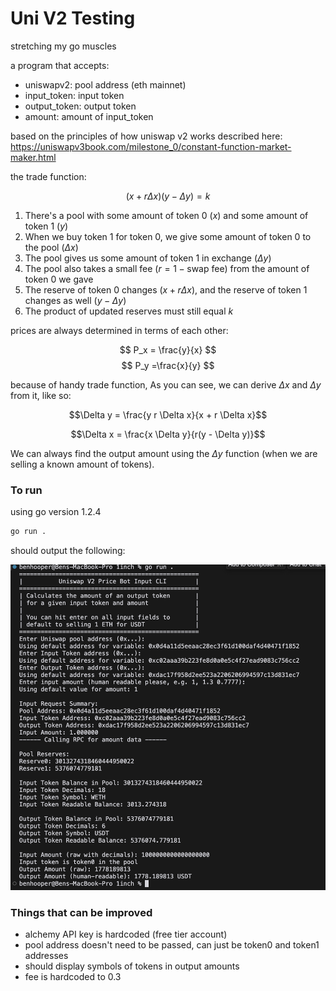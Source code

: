 # Uni V2 Testing

stretching my go muscles

a program that accepts:

- uniswapv2: pool address (eth mainnet)
- input_token: input token
- output_token: output token
- amount: amount of input_token

based on the principles of how uniswap v2 works described here:
https://uniswapv3book.com/milestone_0/constant-function-market-maker.html

the trade function:

$$ (x+r\Delta x)(y-\Delta y)=k $$

1. There's a pool with some amount of token 0 ($x$) and some amount of token 1 ($y$)
2. When we buy token 1 for token 0, we give some amount of token 0 to the pool ($\Delta x$)
3. The pool gives us some amount of token 1 in exchange ($\Delta y$)
4. The pool also takes a small fee ($r=1-\text{swap fee}$) from the amount of token 0 we gave
5. The reserve of token 0 changes ($x+r\Delta x$), and the reserve of token 1 changes as well ($y-\Delta y$)
6. The product of updated reserves must still equal $k$

prices are always determined in terms of each other:

$$ P_x = \frac{y}{x} $$
$$ P_y =\frac{x}{y} $$

because of handy trade function, As you can see, we can derive ${\Delta x}$ and ${\Delta y}$ from it, like so:

$$\Delta y = \frac{y r \Delta x}{x + r \Delta x}$$

$$\Delta x = \frac{x \Delta y}{r(y - \Delta y)}$$

We can always find the output amount using the ${\Delta y}$ function (when we are selling a known amount of tokens).

### To run

using go version 1.2.4

```bash
go run .
```

should output the following:

![alt text](image.png)

### Things that can be improved

- alchemy API key is hardcoded (free tier account)
- pool address doesn't need to be passed, can just be token0 and token1 addresses
- should display symbols of tokens in output amounts
- fee is hardcoded to 0.3
